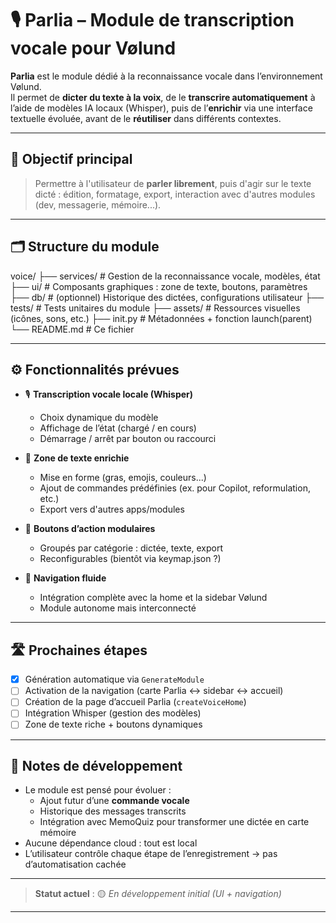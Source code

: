 # 🎙️ Parlia – Module de transcription vocale pour Vølund

**Parlia** est le module dédié à la reconnaissance vocale dans l’environnement Vølund.  
Il permet de **dicter du texte à la voix**, de le **transcrire automatiquement** à l’aide de modèles IA locaux (Whisper), puis de l’**enrichir** via une interface textuelle évoluée, avant de le **réutiliser** dans différents contextes.

---

## 🧠 Objectif principal

> Permettre à l'utilisateur de **parler librement**, puis d'agir sur le texte dicté : édition, formatage, export, interaction avec d'autres modules (dev, messagerie, mémoire...).

---

## 🗂️ Structure du module

voice/
├── services/ # Gestion de la reconnaissance vocale, modèles, état
├── ui/ # Composants graphiques : zone de texte, boutons, paramètres
├── db/ # (optionnel) Historique des dictées, configurations utilisateur
├── tests/ # Tests unitaires du module
├── assets/ # Ressources visuelles (icônes, sons, etc.)
├── init.py # Métadonnées + fonction launch(parent)
└── README.md # Ce fichier


---

## ⚙️ Fonctionnalités prévues

- 🎙️ **Transcription vocale locale (Whisper)**
  - Choix dynamique du modèle
  - Affichage de l’état (chargé / en cours)
  - Démarrage / arrêt par bouton ou raccourci

- 📝 **Zone de texte enrichie**
  - Mise en forme (gras, emojis, couleurs...)
  - Ajout de commandes prédéfinies (ex. pour Copilot, reformulation, etc.)
  - Export vers d'autres apps/modules

- 🧩 **Boutons d’action modulaires**
  - Groupés par catégorie : dictée, texte, export
  - Reconfigurables (bientôt via keymap.json ?)

- 🔄 **Navigation fluide**
  - Intégration complète avec la home et la sidebar Vølund
  - Module autonome mais interconnecté

---

## 🛣️ Prochaines étapes

- [x] Génération automatique via `GenerateModule`
- [ ] Activation de la navigation (carte Parlia ↔ sidebar ↔ accueil)
- [ ] Création de la page d’accueil Parlia (`createVoiceHome`)
- [ ] Intégration Whisper (gestion des modèles)
- [ ] Zone de texte riche + boutons dynamiques

---

## 🧪 Notes de développement

- Le module est pensé pour évoluer :
  - Ajout futur d’une **commande vocale**
  - Historique des messages transcrits
  - Intégration avec MemoQuiz pour transformer une dictée en carte mémoire
- Aucune dépendance cloud : tout est local
- L’utilisateur contrôle chaque étape de l’enregistrement → pas d’automatisation cachée

---

> **Statut actuel** : 🟡 _En développement initial (UI + navigation)_

---

